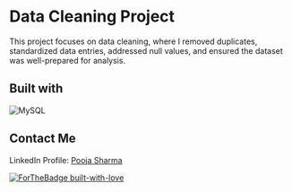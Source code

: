 # Data Cleaning Project

This project focuses on data cleaning, where I removed duplicates, standardized data entries, addressed null values, and ensured the dataset was well-prepared for analysis.

## Built with
![MySQL](https://img.shields.io/badge/mysql-4479A1.svg?style=for-the-badge&logo=mysql&logoColor=white)

## Contact Me
LinkedIn Profile: [Pooja Sharma](https://www.linkedin.com/in/pooja-sharma-a80458222/)

[![ForTheBadge built-with-love](http://ForTheBadge.com/images/badges/built-with-love.svg)](https://GitHub.com/poojasharma097)
